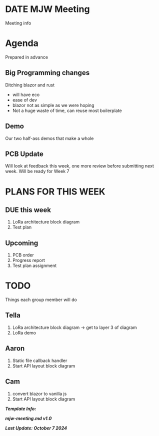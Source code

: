 # DATE MJW Meeting

Meeting info

# Agenda

Prepared in advance

## Big Programming changes

Ditching blazor and rust
  - will have eco
  - ease of dev
  - blazor not as simple as we were hoping
  - Not a huge waste of time, can reuse most boilerplate

## Demo

Our two half-ass demos that make a whole

## PCB Update

Will look at feedback this week, one more review before submitting next week. 
Will be ready for Week 7

# PLANS FOR THIS WEEK

## DUE this week

1. LoRa architecture block diagram
2. Test plan

## Upcoming

1. PCB order
2. Progress report
3. Test plan assignment

# TODO

Things each group member will do

## Tella

1. LoRa architecture block diagram -> get to layer 3 of diagram
2. LoRa demo

## Aaron

1. Static file callback handler
2. Start API layout block diagram

## Cam

1. convert blazor to vanilla js
2. Start API layout block diagram

***Template Info:***

***mjw-meeting.md v1.0***

***Last Update: October 7 2024***